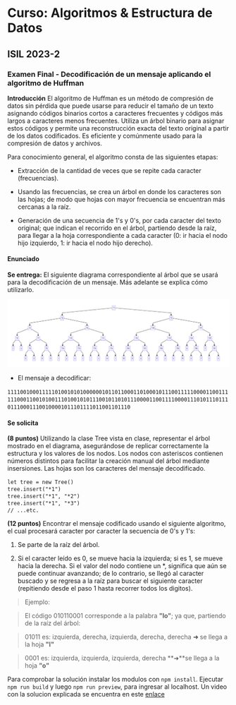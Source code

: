 # Curso: Algoritmos & Estructura de Datos

## ISIL 2023-2

### Examen Final - Decodificación de un mensaje aplicando el algoritmo de Huffman

**Introducción**
El algoritmo de Huffman es un método de compresión de datos sin pérdida que puede usarse para reducir el tamaño de un texto asignando códigos binarios cortos a caracteres frecuentes y códigos más largos a caracteres menos frecuentes. Utiliza un árbol binario para asignar estos códigos y permite una reconstrucción exacta del texto original a partir de los datos codificados. Es eficiente y comúnmente usado para la compresión de datos y archivos.

Para conocimiento general, el algoritmo consta de las siguientes etapas:

- Extracción de la cantidad de veces que se repite cada caracter (frecuencias).

- Usando las frecuencias, se crea un árbol en donde los caracteres son las hojas; de modo que hojas con mayor frecuencia se encuentran más cercanas a la raíz.

- Generación de una secuencia de 1's y 0's, por cada caracter del texto original; que indican el recorrido en el árbol, partiendo desde la raíz, para llegar a la hoja correspondiente a cada caracter (0: ir hacia el nodo hijo izquierdo, 1: ir hacia el nodo hijo derecho).

#### Enunciado
**Se entrega:**
El siguiente diagrama correspondiente al árbol que se usará para la decodificación de un mensaje. Más adelante se explica cómo utilizarlo.

![tree](/img/huffman.png "tree")

- El mensaje a decodificar:

`11110010001111101001010100000010110110001101000101110011111000011001111110001100101001110100101011100101101011100001100111100001110101110111011100011100100001011101111011001101110`

#### Se solicita
**(8 puntos)** 
Utilizando la clase Tree vista en clase, representar el árbol mostrado en el diagrama, asegurándose de replicar correctamente la estructura y los valores de los nodos. Los nodos con asteriscos contienen números distintos para facilitar la creación manual del árbol mediante insersiones. Las hojas son los caracteres del mensaje decodificado.

```// Ejemplo referencial (dependiendo de la implementación de Tree que usen)
let tree = new Tree()
tree.insert("*1")
tree.insert("*1", "*2")
tree.insert("*1", "*3")
// ...etc.
```

**(12 puntos)** 
Encontrar el mensaje codificado usando el siguiente algoritmo, el cual procesará caracter por caracter la secuencia de 0's y 1's:

1. Se parte de la raíz del árbol.

2. Si el caracter leído es 0, se mueve hacia la izquierda; si es 1, se mueve hacia la derecha. Si el valor del nodo contiene un *, significa que aún se puede continuar avanzando; de lo contrario, se llegó al caracter buscado y se regresa a la raíz para buscar el siguiente caracter (repitiendo desde el paso 1 hasta recorrer todos los digitos).



>Ejemplo:

>El código 010110001 corresponde a la palabra **"lo"**; ya que, partiendo de la raíz del árbol:

>01011 es: izquierda, derecha, izquierda, derecha, derecha **➜** se llega a la hoja **"l"**

>0001 es: izquierda, izquierda, izquierda, derecha **➜**se llega a la hoja **"o"**

Para comprobar la solución instalar los modulos con `npm install`. Ejecutar `npm run build` y luego `npm run preview`, para ingresar al localhost. Un video con la solucion explicada se encuentra en este [enlace](https://youtu.be/dBEJi3_YISo)
